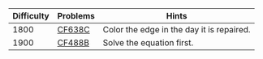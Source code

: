 | Difficulty | Problems | Hints |
| -------- | -------- | -------- |
| 1800 | [CF638C](https://codeforces.com/problemset/problem/638/C) | Color the edge in the day it is repaired. |
| 1900 | [CF488B](https://codeforces.com/problemset/problem/488/B) | Solve the equation first. |